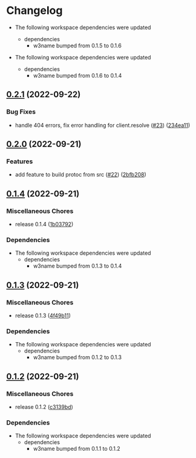 # Changelog

* The following workspace dependencies were updated
  * dependencies
    * w3name bumped from 0.1.5 to 0.1.6

* The following workspace dependencies were updated
  * dependencies
    * w3name bumped from 0.1.6 to 0.1.4

## [0.2.1](https://github.com/yusefnapora/w3name-rust-client/compare/w3name-cli-v0.2.0...w3name-cli-v0.2.1) (2022-09-22)


### Bug Fixes

* handle 404 errors, fix error handling for client.resolve ([#23](https://github.com/yusefnapora/w3name-rust-client/issues/23)) ([234ea11](https://github.com/yusefnapora/w3name-rust-client/commit/234ea118efef86c0fa454a3e9f4bbb98e7929ff9))

## [0.2.0](https://github.com/yusefnapora/w3name-rust-client/compare/w3name-cli-v0.1.4...w3name-cli-v0.2.0) (2022-09-21)


### Features

* add feature to build protoc from src ([#22](https://github.com/yusefnapora/w3name-rust-client/issues/22)) ([2bfb208](https://github.com/yusefnapora/w3name-rust-client/commit/2bfb20822f3c53a9198b58c57b324debec5e721d))

## [0.1.4](https://github.com/yusefnapora/w3name-rust-client/compare/w3name-cli-v0.1.3...w3name-cli-v0.1.4) (2022-09-21)


### Miscellaneous Chores

* release 0.1.4 ([1b03792](https://github.com/yusefnapora/w3name-rust-client/commit/1b03792607f5b7a6ce930176c1ae1bb36336c8e1))


### Dependencies

* The following workspace dependencies were updated
  * dependencies
    * w3name bumped from 0.1.3 to 0.1.4

## [0.1.3](https://github.com/yusefnapora/w3name-rust-client/compare/w3name-cli-v0.1.2...w3name-cli-v0.1.3) (2022-09-21)


### Miscellaneous Chores

* release 0.1.3 ([4f49b11](https://github.com/yusefnapora/w3name-rust-client/commit/4f49b11cccd6ea813d7643e79ea41add5fb0d88b))


### Dependencies

* The following workspace dependencies were updated
  * dependencies
    * w3name bumped from 0.1.2 to 0.1.3

## [0.1.2](https://github.com/yusefnapora/w3name-rust-client/compare/w3name-cli-v0.1.1...w3name-cli-v0.1.2) (2022-09-21)


### Miscellaneous Chores

* release 0.1.2 ([c3139bd](https://github.com/yusefnapora/w3name-rust-client/commit/c3139bd7c171400b8523a6e01662405078f63854))


### Dependencies

* The following workspace dependencies were updated
  * dependencies
    * w3name bumped from 0.1.1 to 0.1.2
